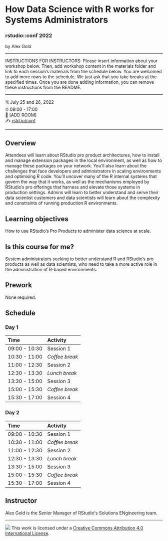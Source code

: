 How Data Science with R works for Systems Administrators
================

### rstudio::conf 2022

by Alex Gold

-----

INSTRUCTIONS FOR INSTRUCTORS: Please insert information about your
workshop below. Then, add workshop content in the materials folder and
link to each session’s materials from the schedule below. You are
welcomed to add more rows to the schedule. We just ask that you take
breaks at the specified times. Once you are done adding information, you
can remove these instructions from the README.

-----

:spiral_calendar: July 25 and 26, 2022  
:alarm_clock:     09:00 - 17:00  
:hotel:           \[ADD ROOM\]  
:writing_hand:    [rstd.io/conf](http://rstd.io/conf)

-----

## Overview

Attendees will learn about RStudio pro product architectures, how to install and manage extension packages in the local environment, as well as how to manage these packages on your network. You’ll also learn about the challenges that face developers and administrators in scaling environments and optimising R code. You’ll uncover many of the R internal systems that govern the way that it works, as well as the mechanisms employed by RStudio’s pro offerings that harness and elevate those systems in production settings.
Admins will learn to better understand and serve their data scientist customers and data scientists will learn about the complexity and constraints of running production R environments.


## Learning objectives

How to use RStudio’s Pro Products to administer data science at scale.

## Is this course for me?

System administrators seeking to better understand R and RStudio’s pro products as well as data scientists, who need to take a more active role in the administration of R-based environments.

## Prework

None required.

## Schedule

### Day 1

| Time          | Activity         |
| :------------ | :--------------- |
| 09:00 - 10:30 | Session 1        |
| 10:30 - 11:00 | *Coffee break*   |
| 11:00 - 12:30 | Session 2        |
| 12:30 - 13:30 | *Lunch break*    |
| 13:30 - 15:00 | Session 3        |
| 15:00 - 15:30 | *Coffee break*   |
| 15:30 - 17:00 | Session 4        |

### Day 2

| Time          | Activity         |
| :------------ | :--------------- |
| 09:00 - 10:30 | Session 1        |
| 10:30 - 11:00 | *Coffee break*   |
| 11:00 - 12:30 | Session 2        |
| 12:30 - 13:30 | *Lunch break*    |
| 13:30 - 15:00 | Session 3        |
| 15:00 - 15:30 | *Coffee break*   |
| 15:30 - 17:00 | Session 4        |

## Instructor

Alex Gold is the Senior Manager of RStudio's Solutions ENgineering team.

-----

![](https://i.creativecommons.org/l/by/4.0/88x31.png) This work is
licensed under a [Creative Commons Attribution 4.0 International
License](https://creativecommons.org/licenses/by/4.0/).
